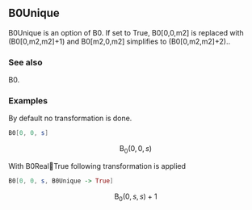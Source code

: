##  B0Unique 

B0Unique is an option of B0. If set to True, B0[0,0,m2] is replaced with (B0[0,m2,m2]+1) and B0[m2,0,m2] simplifies to (B0[0,m2,m2]+2)..

###  See also 

B0.

###  Examples 

By default no transformation is done.

```mathematica
B0[0, 0, s]
```

$$\text{B}_0(0,0,s)$$

With B0RealTrue following transformation is applied

```mathematica
B0[0, 0, s, B0Unique -> True]
```

$$\text{B}_0(0,s,s)+1$$